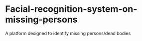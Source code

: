 # Facial-recognition-system-on-missing-persons
A platform designed to identify missing persons/dead bodies
